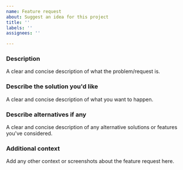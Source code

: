 ```yaml
---
name: Feature request
about: Suggest an idea for this project
title: ''
labels: ''
assignees: ''

---
```


### Description
A clear and concise description of what the problem/request is.

### Describe the solution you'd like
A clear and concise description of what you want to happen.

### Describe alternatives if any
A clear and concise description of any alternative solutions or features you've considered.

### Additional context
Add any other context or screenshots about the feature request here.

